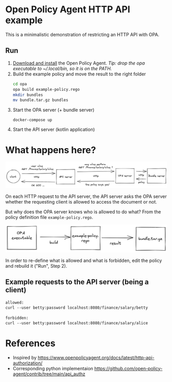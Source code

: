# Open Policy Agent HTTP API example

This is a minimalistic demonstration of 
restricting an HTTP API with OPA.


## Run

1. [Download and install](https://www.openpolicyagent.org/docs/v0.11.0/get-started/) the Open Policy Agent. *Tip: drop the opa executable to ~/.local/bin, so it is on the PATH.*
2. Build the example policy and move the result to the right folder  
    ```sh
    cd opa
    opa build example-policy.rego
    mkdir bundles
    mv bundle.tar.gz bundles
    ```
3. Start the OPA server (+ bundle server)
    ```
    docker-compose up
    ```
4. Start the API server (kotlin application)


# What happens here?

![](opa/opa_flow.png)

On each HTTP request to the API server, 
the API server asks the OPA server whether the requesting client
is allowed to access the document or not.

But why does the OPA server knows who is allowed to do what?
From the policy definition file `example-policy.rego`.

![](opa/opa_build.png)

In order to re-define what is allowed and what is forbidden,
edit the policy and rebuild it ("Run", Step 2).


## Example requests to the API server (being a client)

```
allowed:
curl --user betty:password localhost:8080/finance/salary/betty

forbidden:
curl --user betty:password localhost:8080/finance/salary/alice
```


# References

- Inspired by https://www.openpolicyagent.org/docs/latest/http-api-authorization/
- Corresponding python implementaion https://github.com/open-policy-agent/contrib/tree/main/api_authz

